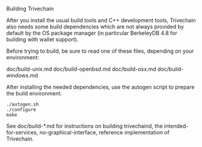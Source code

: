 Building Trivechain

After you install the usual build tools and C++ development tools,
Trivechain also needs some build dependencies which are not always provided
by default by the OS package manager
(in particular BerkeleyDB 4.8 for building with wallet support).

Before trying to build, be sure to read one of these files,
depending on your environment:

  doc/build-unix.md
  doc/build-openbsd.md
  doc/build-osx.md
  doc/build-windows.md

After installing the needed dependencies,
use the autogen script to prepare the build environment.

    ./autogen.sh
    ./configure
    make

See doc/build-*.md for instructions on building trivechaind,
the intended-for-services, no-graphical-interface,
reference implementation of Trivechain.
